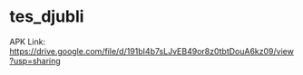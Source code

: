 # tes_djubli

APK Link: https://drive.google.com/file/d/191bI4b7sLJvEB49or8z0tbtDouA6kz09/view?usp=sharing
